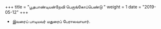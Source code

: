 ﻿+++
title = "பூதபாண்டியன்றேவி பெருங்கோப்பெண்டு  "
weight = 1
date = "2019-05-12"
+++


-  இவரைப் பாடியவர் மதுரைப் பேராலவாயார். 
  

